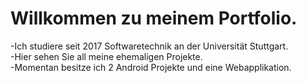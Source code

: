 # Willkommen zu meinem Portfolio.
-Ich studiere seit 2017 Softwaretechnik an der Universität Stuttgart. <br />
-Hier sehen Sie all meine ehemaligen Projekte. <br />
-Momentan besitze ich 2 Android Projekte und eine Webapplikation.
